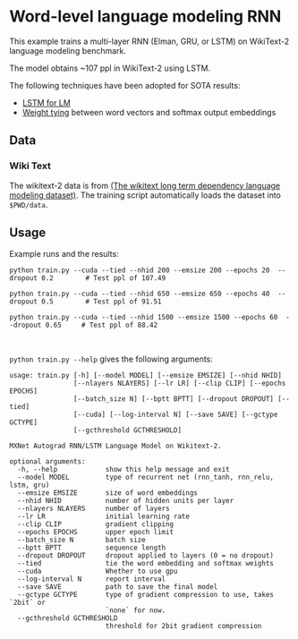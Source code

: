 <!--- Licensed to the Apache Software Foundation (ASF) under one -->
<!--- or more contributor license agreements.  See the NOTICE file -->
<!--- distributed with this work for additional information -->
<!--- regarding copyright ownership.  The ASF licenses this file -->
<!--- to you under the Apache License, Version 2.0 (the -->
<!--- "License"); you may not use this file except in compliance -->
<!--- with the License.  You may obtain a copy of the License at -->

<!---   http://www.apache.org/licenses/LICENSE-2.0 -->

<!--- Unless required by applicable law or agreed to in writing, -->
<!--- software distributed under the License is distributed on an -->
<!--- "AS IS" BASIS, WITHOUT WARRANTIES OR CONDITIONS OF ANY -->
<!--- KIND, either express or implied.  See the License for the -->
<!--- specific language governing permissions and limitations -->
<!--- under the License. -->

# Word-level language modeling RNN

This example trains a multi-layer RNN (Elman, GRU, or LSTM) on WikiText-2 language modeling benchmark.

The model obtains ~107 ppl in WikiText-2 using LSTM.

The following techniques have been adopted for SOTA results:
- [LSTM for LM](https://arxiv.org/pdf/1409.2329.pdf)
- [Weight tying](https://arxiv.org/abs/1608.05859) between word vectors and softmax output embeddings

## Data

### Wiki Text

The wikitext-2 data is from [(The wikitext long term dependency language modeling dataset)](https://www.salesforce.com/products/einstein/ai-research/the-wikitext-dependency-language-modeling-dataset/). The training script automatically loads the dataset into `$PWD/data`.


## Usage

Example runs and the results:

```
python train.py --cuda --tied --nhid 200 --emsize 200 --epochs 20  --dropout 0.2        # Test ppl of 107.49
```
```
python train.py --cuda --tied --nhid 650 --emsize 650 --epochs 40  --dropout 0.5        # Test ppl of 91.51
```
```
python train.py --cuda --tied --nhid 1500 --emsize 1500 --epochs 60  --dropout 0.65     # Test ppl of 88.42
```


<br>

`python train.py --help` gives the following arguments:
```
usage: train.py [-h] [--model MODEL] [--emsize EMSIZE] [--nhid NHID]
                [--nlayers NLAYERS] [--lr LR] [--clip CLIP] [--epochs EPOCHS]
                [--batch_size N] [--bptt BPTT] [--dropout DROPOUT] [--tied]
                [--cuda] [--log-interval N] [--save SAVE] [--gctype GCTYPE]
                [--gcthreshold GCTHRESHOLD]

MXNet Autograd RNN/LSTM Language Model on Wikitext-2.

optional arguments:
  -h, --help            show this help message and exit
  --model MODEL         type of recurrent net (rnn_tanh, rnn_relu, lstm, gru)
  --emsize EMSIZE       size of word embeddings
  --nhid NHID           number of hidden units per layer
  --nlayers NLAYERS     number of layers
  --lr LR               initial learning rate
  --clip CLIP           gradient clipping
  --epochs EPOCHS       upper epoch limit
  --batch_size N        batch size
  --bptt BPTT           sequence length
  --dropout DROPOUT     dropout applied to layers (0 = no dropout)
  --tied                tie the word embedding and softmax weights
  --cuda                Whether to use gpu
  --log-interval N      report interval
  --save SAVE           path to save the final model
  --gctype GCTYPE       type of gradient compression to use, takes `2bit` or
                        `none` for now.
  --gcthreshold GCTHRESHOLD
                        threshold for 2bit gradient compression
```
